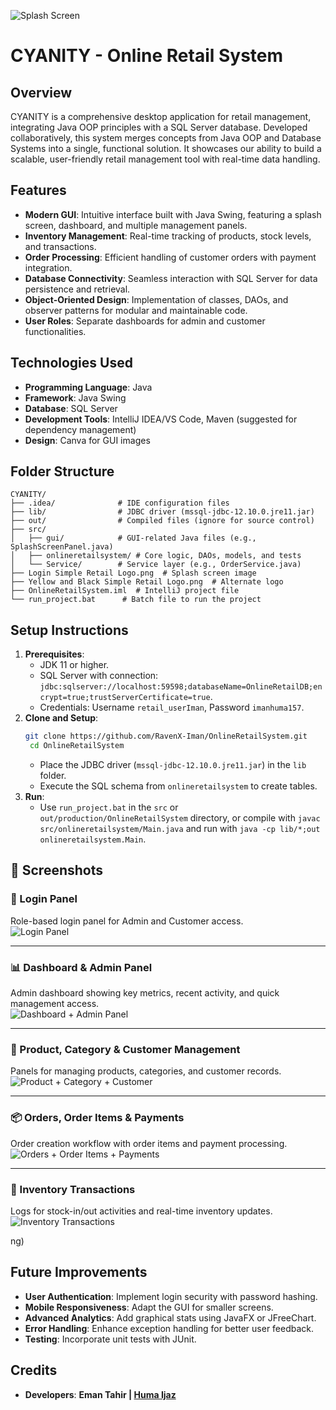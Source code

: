 ![Splash Screen](screenshots/CyanityLogo.png)

# CYANITY - Online Retail System

## Overview
CYANITY is a comprehensive desktop application for retail management, integrating Java OOP principles with a SQL Server database. Developed collaboratively, this system merges concepts from Java OOP and Database Systems into a single, functional solution. It showcases our ability to build a scalable, user-friendly retail management tool with real-time data handling.

## Features
- **Modern GUI**: Intuitive interface built with Java Swing, featuring a splash screen, dashboard, and multiple management panels.
- **Inventory Management**: Real-time tracking of products, stock levels, and transactions.
- **Order Processing**: Efficient handling of customer orders with payment integration.
- **Database Connectivity**: Seamless interaction with SQL Server for data persistence and retrieval.
- **Object-Oriented Design**: Implementation of classes, DAOs, and observer patterns for modular and maintainable code.
- **User Roles**: Separate dashboards for admin and customer functionalities.

## Technologies Used
- **Programming Language**: Java
- **Framework**: Java Swing
- **Database**: SQL Server
- **Development Tools**: IntelliJ IDEA/VS Code, Maven (suggested for dependency management)
- **Design**: Canva for GUI images

## Folder Structure
```plaintext
CYANITY/
├── .idea/              # IDE configuration files
├── lib/                # JDBC driver (mssql-jdbc-12.10.0.jre11.jar)
├── out/                # Compiled files (ignore for source control)
├── src/
│   ├── gui/            # GUI-related Java files (e.g., SplashScreenPanel.java)
│   ├── onlineretailsystem/ # Core logic, DAOs, models, and tests
│   └── Service/        # Service layer (e.g., OrderService.java)
├── Login Simple Retail Logo.png  # Splash screen image
├── Yellow and Black Simple Retail Logo.png  # Alternate logo
├── OnlineRetailSystem.iml  # IntelliJ project file
└── run_project.bat      # Batch file to run the project
```

## Setup Instructions
1. **Prerequisites**:
   - JDK 11 or higher.
   - SQL Server with connection: `jdbc:sqlserver://localhost:59598;databaseName=OnlineRetailDB;encrypt=true;trustServerCertificate=true`.
   - Credentials: Username `retail_userIman`, Password `imanhuma157`.
2. **Clone and Setup**:
   ```bash
   git clone https://github.com/RavenX-Iman/OnlineRetailSystem.git
    cd OnlineRetailSystem

   ```
   - Place the JDBC driver (`mssql-jdbc-12.10.0.jre11.jar`) in the `lib` folder.
   - Execute the SQL schema from `onlineretailsystem` to create tables.
3. **Run**:
   - Use `run_project.bat` in the `src` or `out/production/OnlineRetailSystem` directory, or compile with `javac src/onlineretailsystem/Main.java` and run with `java -cp lib/*;out onlineretailsystem.Main`.


## 📸 Screenshots

### 🔐 Login Panel
Role-based login panel for Admin and Customer access.  
![Login Panel](screenshots/LoginPanel.png)

---

### 📊 Dashboard & Admin Panel
Admin dashboard showing key metrics, recent activity, and quick management access.  
![Dashboard + Admin Panel](screenshots/Dashboardadmin.png)

---

### 🛒 Product, Category & Customer Management
Panels for managing products, categories, and customer records.  
![Product + Category + Customer](screenshots/productcategorycustomer.png)

---

### 📦 Orders, Order Items & Payments
Order creation workflow with order items and payment processing.  
![Orders + Order Items + Payments](screenshots/orderpayment.png)

---

### 📑 Inventory Transactions
Logs for stock-in/out activities and real-time inventory updates.  
![Inventory Transactions](screenshots/inventory.png)

ng)  


## Future Improvements
- **User Authentication**: Implement login security with password hashing.
- **Mobile Responsiveness**: Adapt the GUI for smaller screens.
- **Advanced Analytics**: Add graphical stats using JavaFX or JFreeChart.
- **Error Handling**: Enhance exception handling for better user feedback.
- **Testing**: Incorporate unit tests with JUnit.

## Credits
- **Developers**:
  **Eman Tahir | [Huma Ijaz](https://github.com/Huma-Ijaz)**
